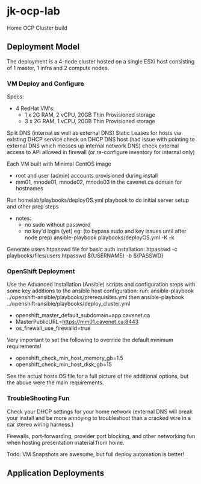 # jk-ocp-lab

Home OCP Cluster build

## Deployment Model

The deployment is a 4-node cluster hosted on a single ESXi host consisting of 1 master, 1 infra and 2 compute nodes.

### VM Deploy and Configure

Specs:
 - 4 RedHat VM's:
   - 1 x 2G RAM, 2 vCPU, 20GB Thin Provisioned storage
   - 3 x 2G RAM, 1 vCPU, 20GB Thin Provisioned storage

Split DNS (internal as well as external DNS)
Static Leases for hosts via existing DHCP service
check on DHCP DNS host (had issue with pointing to external DNS which messes up internal network DNS)
check external access to API allowed in firewall (or re-configure inventory for internal only)

Each VM built with Minimal CentOS image
 - root and user (admin) accounts provisioned during install
 - mm01, mnode01, mnode02, mnode03 in the cavenet.ca domain for hostnames

Run homelab/playbooks/deployOS.yml playbook to do initial server setup and other prep steps
 - notes: 
   - no sudo without password
   - no key'd login (yet)
eg: (to bypass sudo and key issues until after node prep)
ansible-playbook playbooks/deployOS.yml -K -k

Generate users.htpasswd file for basic auth installation:
htpasswd -c playbooks/files/users.htpasswd ${USERNAME} -b ${PASSWD}


### OpenShift Deployment

Use the Advanced Installation (Ansible) scripts and configuration steps with some key additions to the ansible host configuration:
run:
ansible-playbook ../openshift-ansible/playbooks/prerequisites.yml
then
ansible-playbook ../openshift-ansible/playbooks/deploy_cluster.yml

- openshift_master_default_subdomain=app.cavenet.ca
- MasterPublicURL=https://mm01.cavenet.ca:8443
- os_firewall_use_firewalld=true

Very important to set the following to override the default minimum requirements!
- openshift_check_min_host_memory_gb=1.5
- openshift_check_min_host_disk_gb=15

See the actual hosts.OS file for a full picture of the additional options, but the above were the main requirements.

### TroubleShooting Fun
Check your DHCP settings for your home network (external DNS will break your install and be more annoying to troubleshoot than a cracked wire in a car stereo wiring harness.)

Firewalls, port-forwarding, provider port blocking, and other networking fun when hosting presentation material from home.

Todo:
VM Snapshots are awesome, but full deploy automation is better!

## Application Deployments


